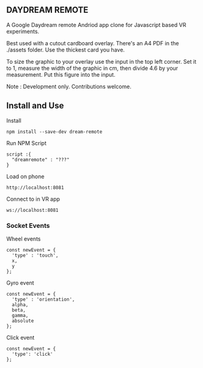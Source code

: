DAYDREAM REMOTE
---------------
A Google Daydream remote Andriod app clone for Javascript based VR experiments.

Best used with a cutout cardboard overlay. There's an A4 PDF in the ./assets folder. Use the thickest card you have.

To size the graphic to your overlay use the input in the top left corner. Set it to 1, measure the width of the graphic in cm, then divide 4.6 by your measurement. Put this figure into the input.

Note : Development only. Contributions welcome.

## Install and Use
Install
```
npm install --save-dev dream-remote
```

Run NPM Script
```
script :{
  "dreamremote" : "???"
}
```

Load on phone
```
http://localhost:8081
```

Connect to in VR app
```
ws://localhost:8081
```

### Socket Events

Wheel events
```
const newEvent = {
  'type' : 'touch',
  x,
  y
};
```

Gyro event
```
const newEvent = {
  'type' : 'orientation',
  alpha,
  beta,
  gamma,
  absolute
};
```

Click event
```
const newEvent = {
  'type': 'click'
};
```
